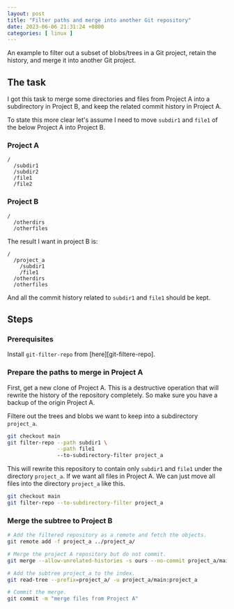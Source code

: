 ```yaml
---
layout: post
title: "Filter paths and merge into another Git repository"
date: 2023-06-06 21:31:24 +0800
categories: [ linux ]
---
```


An example to filter out a subset of blobs/trees in a Git project, retain the history, and merge it into another Git project.

<!-- more -->

## The task

I got this task to merge some directories and files from Project A into a subdirectory in Project B, and keep the related commit history in Project A.

To state this more clear let's assume I need to move `subdir1` and `file1` of the below Project A into Project B.

### Project A

``` plain
/
  /subdir1
  /subdir2
  /file1
  /file2
```

### Project B

``` plain
/
  /otherdirs
  /otherfiles
```

The result I want in project B is:

``` plain
/
  /project_a
    /subdir1
    /file1
  /otherdirs
  /otherfiles
```

And all the commit history related to `subdir1` and `file1` should be kept.

## Steps

### Prerequisites

Install `git-filter-repo` from [here][git-filtere-repo].

### Prepare the paths to merge in Project A

First, get a new clone of Project A.
This is a destructive operation that will rewrite the history of the repository completely.
So make sure you have a backup of the origin Project A.

Filtere out the trees and blobs we want to keep into a subdirectory `project_a`.

``` bash
git checkout main
git filter-repo --path subdir1 \
                --path file1
                --to-subdirectory-filter project_a
```

This will rewrite this repository to contain only `subdir1` and `file1` under the directory `project_a`.
If we want all files in Project A.
We can just move all files into the directory `project_a` like this.

``` bash
git checkout main
git filter-repo --to-subdirectory-filter project_a
```

### Merge the subtree to Project B

``` bash
# Add the filtered repository as a remote and fetch the objects.
git remote add -f project_a ../project_a/

# Merge the project A repository but do not commit.
git merge --allow-unrelated-histories -s ours --no-commit project_a/main

# Add the subtree project_a to the index.
git read-tree --prefix=project_a/ -u project_a/main:project_a

# Commit the merge.
git commit -m "merge files from Project A"
```

[git-filter-repo]:  https://github.com/newren/git-filter-repo

